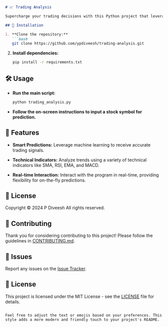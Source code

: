 

```markdown
# 📈 Trading Analysis

Supercharge your trading decisions with this Python project that leverages machine learning and historical stock data to generate insightful trading signals.

## 🚀 Installation

1. **Clone the repository:**
   ```bash
   git clone https://github.com/ypdiveesh/trading-analysis.git
   ```

2. **Install dependencies:**
   ```bash
   pip install -r requirements.txt
   ```

## 🛠️ Usage

- **Run the main script:**
  ```bash
  python trading_analysis.py
  ```

- **Follow the on-screen instructions to input a stock symbol for prediction.**

## 📖 Features

- **Smart Predictions:**
  Leverage machine learning to receive accurate trading signals.
  
- **Technical Indicators:**
  Analyze trends using a variety of technical indicators like SMA, RSI, EMA, and MACD.

- **Real-time Interaction:**
  Interact with the program in real-time, providing flexibility for on-the-fly predictions.

## 📝 License

Copyright © 2024 P Diveesh
All rights reserved.

## 🤝 Contributing

Thank you for considering contributing to this project! Please follow the guidelines in [CONTRIBUTING.md](CONTRIBUTING.md).

## 🚨 Issues

Report any issues on the [Issue Tracker](https://github.com/pdiveesh/trading-analysis/issues).

## 📄 License

This project is licensed under the MIT License - see the [LICENSE](LICENSE) file for details.
```

Feel free to adjust the text or emojis based on your preferences. This style adds a more modern and friendly touch to your project's README.